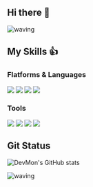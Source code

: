 
## Hi there 👋
![waving](https://capsule-render.vercel.app/api?type=waving&height=200&text=Devmon's+Github&fontAlign=80&fontAlignY=40&color=gradient)


## My Skills 👍


### Flatforms & Languages
<img src="https://img.shields.io/badge/Python-14354C?style=for-the-badge&logo=python&logoColor=white"/> <img src="https://img.shields.io/badge/.NET-5C2D91?style=for-the-badge&logo=.net&logoColor=white"/> <img src="https://img.shields.io/badge/Java-ED8B00?style=for-the-badge&logo=openjdk&logoColor=white"/> <img src="https://img.shields.io/badge/JavaScript-F7DF1E?style=for-the-badge&logo=JavaScript&logoColor=white"/>

### Tools
<img src="https://img.shields.io/badge/Flask-000000?style=for-the-badge&logo=flask&logoColor=white"> <img src="https://img.shields.io/badge/Django-092E20?style=for-the-badge&logo=django&logoColor=white"> <img src="https://img.shields.io/badge/Spring-6DB33F?style=for-the-badge&logo=spring&logoColor=white"> <img src="https://img.shields.io/badge/PostgreSQL-316192?style=for-the-badge&logo=postgresql&logoColor=white">


## Git Status
![DevMon's GitHub stats](https://github-readme-stats.vercel.app/api?username=devmon724&show_icons=true&theme=radical)


![waving](https://capsule-render.vercel.app/api?type=waving&height=200&text=&fontAlign=80&fontAlignY=40&color=gradient&section=footer)

<!--
**youngh0724/youngh0724** is a ✨ _special_ ✨ repository because its `README.md` (this file) appears on your GitHub profile.
Here are some ideas to get you started:

- 🔭 I’m currently working on ...
- 🌱 I’m currently learning ...
- 👯 I’m looking to collaborate on ...
- 🤔 I’m looking for help with ...
- 💬 Ask me about ...
- 📫 How to reach me: ...
- 😄 Pronouns: ...
- ⚡ Fun fact: ...
-->
